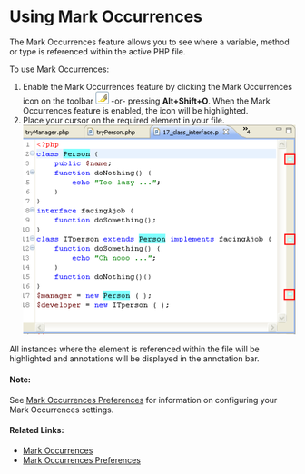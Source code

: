 # Using Mark Occurrences

<!--context:using_mark_occurrences-->

The Mark Occurrences feature allows you to see where a variable, method or type is referenced within the active PHP file.

<!--ref-start-->

To use Mark Occurrences:

 1. Enable the Mark Occurrences feature by clicking the Mark Occurrences icon on the toolbar ![mark_occurrences_icon.png](images/mark_occurrences_icon.png "mark_occurrences_icon.png") -or- pressing **Alt+Shift+O**.  When the Mark Occurrences feature is enabled, the icon will be highlighted.
 2. Place your cursor on the required element in your file. <br />![Mark Occurrences Example](images/mark_occurrences.png "Mark Occurrences Example")

All instances where the element is referenced within the file will be highlighted and annotations will be displayed in the annotation bar.

<!--ref-end-->

<!--note-start-->

#### Note:

See [Mark Occurrences Preferences](../032-reference/032-preferences/040-editor/032-mark_occurences.md) for information on configuring your Mark Occurrences settings.

<!--note-end-->

<!--links-start-->

#### Related Links:

 * [Mark Occurrences](../016-concepts/048-mark_occurrences.md)
 * [Mark Occurrences Preferences](../032-reference/032-preferences/040-editor/032-mark_occurences.md)

<!--links-end-->
